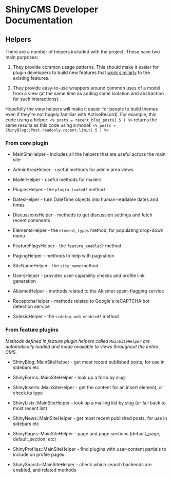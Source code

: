 # ShinyCMS Developer Documentation

## Helpers

There are a number of helpers included with the project. These have two main purposes:

1. They provide common usage patterns. This should make it easier for plugin developers to build new features that [work similarly](https://en.wikipedia.org/wiki/Principle_of_least_astonishment) to the existing features.

2. They provide easy-to-use wrappers around common uses of a model from a view (at the same time as adding some isolation and abstraction for such interactions).

Hopefully the view helpers will make it easier for people to build themes even if they're not hugely familiar with ActiveRecord). For example, this code using a helper:
`<% posts = recent_blog_posts( 5 ) %>`
returns the same results as this code using a model:
`<% posts = ShinyBlog::Post.readonly.recent.limit( 5 ) %>`

### From core plugin

* MainSiteHelper     - includes all the helpers that are useful across the main site

* AdminAreaHelper    - useful methods for admin area views
* MailerHelper       - useful methods for mailers

* PluginsHelper      - the `plugin_loaded?` method

* DatesHelper        - turn DateTime objects into human-readable dates and times
* DiscussionsHelper  - methods to get discussion settings and fetch recent comments
* ElementsHelper     - the `element_types` method, for populating drop-down menu
* FeatureFlagsHelper - the `feature_enabled?` method
* PagingHelper       - methods to help with pagination
* SiteNameHelper     - the `site_name` method
* UsersHelper        - provides user-capability checks and profile link generation

* AkismetHelper      - methods related to the Akismet spam-flagging service
* RecaptchaHelper    - methods related to Google's reCAPTCHA bot detection service
* SidekiqHelper      - the `sidekiq_web_enabled?` method

### From feature plugins

*Methods defined in feature plugin helpers called `MainSiteHelper` are automatically loaded and made available to views throughout the entire CMS.*

* ShinyBlog::MainSiteHelper     - get most recent published posts, for use in sidebars etc

* ShinyForms::MainSiteHelper    - look up a form by slug

* ShinyInserts::MainSiteHelper  - get the content for an insert element, or check its type

* ShinyLists::MainSiteHelper    - look up a mailing list by slug (or fall back to most recent list)

* ShinyNews::MainSiteHelper     - get most recent published posts, for use in sidebars etc

* ShinyPages::MainSiteHelper    - page and page sections (default_page, default_section, etc)

* ShinyProfiles::MainSiteHelper - find plugins with user-content partials to include on profile pages

* ShinySearch::MainSiteHelper   - check which search backends are enabled, and related methods
